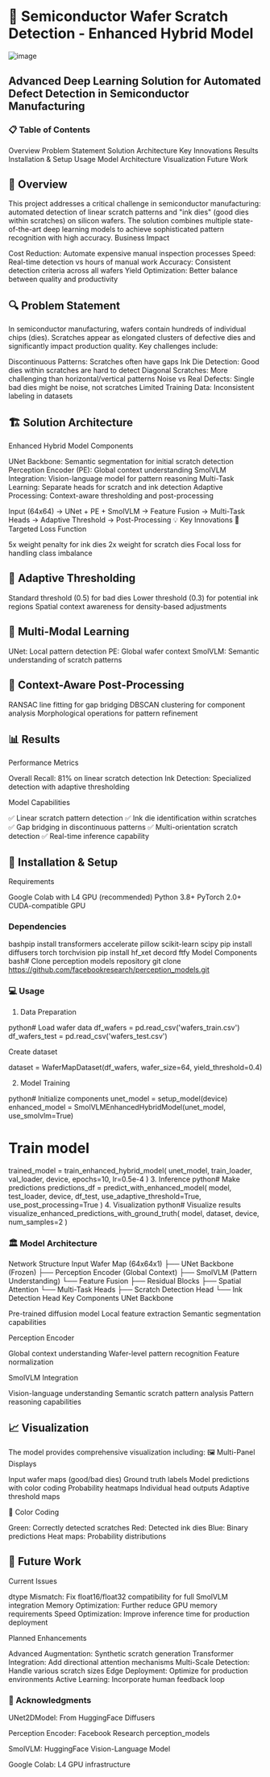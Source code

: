 # 🔬 Semiconductor Wafer Scratch Detection - Enhanced Hybrid Model

![image](https://github.com/user-attachments/assets/0b1609d4-ed45-4bbb-bc1b-d205ce452fec)


## Advanced Deep Learning Solution for Automated Defect Detection in Semiconductor Manufacturing
### 📋 Table of Contents

Overview
Problem Statement
Solution Architecture
Key Innovations
Results
Installation & Setup
Usage
Model Architecture
Visualization
Future Work

## 🎯 Overview
This project addresses a critical challenge in semiconductor manufacturing: automated detection of linear scratch patterns and "ink dies" (good dies within scratches) on silicon wafers. The solution combines multiple state-of-the-art deep learning models to achieve sophisticated pattern recognition with high accuracy.
Business Impact

Cost Reduction: Automate expensive manual inspection processes
Speed: Real-time detection vs hours of manual work
Accuracy: Consistent detection criteria across all wafers
Yield Optimization: Better balance between quality and productivity

## 🔍 Problem Statement
In semiconductor manufacturing, wafers contain hundreds of individual chips (dies). Scratches appear as elongated clusters of defective dies and significantly impact production quality. Key challenges include:

Discontinuous Patterns: Scratches often have gaps
Ink Die Detection: Good dies within scratches are hard to detect
Diagonal Scratches: More challenging than horizontal/vertical patterns
Noise vs Real Defects: Single bad dies might be noise, not scratches
Limited Training Data: Inconsistent labeling in datasets

## 🏗️ Solution Architecture
Enhanced Hybrid Model Components

UNet Backbone: Semantic segmentation for initial scratch detection
Perception Encoder (PE): Global context understanding
SmolVLM Integration: Vision-language model for pattern reasoning
Multi-Task Learning: Separate heads for scratch and ink detection
Adaptive Processing: Context-aware thresholding and post-processing

Input (64x64) → UNet + PE + SmolVLM → Feature Fusion → Multi-Task Heads → Adaptive Threshold → Post-Processing
💡 Key Innovations
🎯 Targeted Loss Function

5x weight penalty for ink dies
2x weight for scratch dies
Focal loss for handling class imbalance

## 🔄 Adaptive Thresholding

Standard threshold (0.5) for bad dies
Lower threshold (0.3) for potential ink regions
Spatial context awareness for density-based adjustments

## 🧠 Multi-Modal Learning

UNet: Local pattern detection
PE: Global wafer context
SmolVLM: Semantic understanding of scratch patterns

## 🔧 Context-Aware Post-Processing

RANSAC line fitting for gap bridging
DBSCAN clustering for component analysis
Morphological operations for pattern refinement

## 📊 Results
Performance Metrics

Overall Recall: 81% on linear scratch detection
Ink Detection: Specialized detection with adaptive thresholding

Model Capabilities

✅ Linear scratch pattern detection
✅ Ink die identification within scratches
✅ Gap bridging in discontinuous patterns
✅ Multi-orientation scratch detection
✅ Real-time inference capability

## 🚀 Installation & Setup
Requirements

Google Colab with L4 GPU (recommended)
Python 3.8+
PyTorch 2.0+
CUDA-compatible GPU

### Dependencies
bashpip install transformers accelerate pillow scikit-learn scipy
pip install diffusers torch torchvision
pip install hf_xet decord ftfy
Model Components
bash# Clone perception models repository
git clone https://github.com/facebookresearch/perception_models.git

### 💻 Usage

1. Data Preparation

python# Load wafer data
df_wafers = pd.read_csv('wafers_train.csv')
df_wafers_test = pd.read_csv('wafers_test.csv')

Create dataset

dataset = WaferMapDataset(df_wafers, wafer_size=64, yield_threshold=0.4)

2. Model Training

python# Initialize components
unet_model = setup_model(device)
enhanced_model = SmolVLMEnhancedHybridModel(unet_model, use_smolvlm=True)

# Train model
trained_model = train_enhanced_hybrid_model(
    unet_model, train_loader, val_loader, device,
    epochs=10, lr=0.5e-4
)
3. Inference
python# Make predictions
predictions_df = predict_with_enhanced_model(
    model, test_loader, device, df_test,
    use_adaptive_threshold=True,
    use_post_processing=True
)
4. Visualization
python# Visualize results
visualize_enhanced_predictions_with_ground_truth(
    model, dataset, device, num_samples=2
)
### 🏛️ Model Architecture
Network Structure
Input Wafer Map (64x64x1)
├── UNet Backbone (Frozen)
├── Perception Encoder (Global Context)
├── SmolVLM (Pattern Understanding)
└── Feature Fusion
    ├── Residual Blocks
    ├── Spatial Attention
    └── Multi-Task Heads
        ├── Scratch Detection Head
        └── Ink Detection Head
Key Components
UNet Backbone

Pre-trained diffusion model
Local feature extraction
Semantic segmentation capabilities

Perception Encoder

Global context understanding
Wafer-level pattern recognition
Feature normalization

SmolVLM Integration

Vision-language understanding
Semantic scratch pattern analysis
Pattern reasoning capabilities

## 📈 Visualization
The model provides comprehensive visualization including:
🖼️ Multi-Panel Displays

Input wafer maps (good/bad dies)
Ground truth labels
Model predictions with color coding
Probability heatmaps
Individual head outputs
Adaptive threshold maps

🎨 Color Coding

Green: Correctly detected scratches
Red: Detected ink dies
Blue: Binary predictions
Heat maps: Probability distributions

## 🔮 Future Work
Current Issues

 dtype Mismatch: Fix float16/float32 compatibility for full SmolVLM integration
 Memory Optimization: Further reduce GPU memory requirements
 Speed Optimization: Improve inference time for production deployment

Planned Enhancements

 Advanced Augmentation: Synthetic scratch generation
 Transformer Integration: Add directional attention mechanisms
 Multi-Scale Detection: Handle various scratch sizes
 Edge Deployment: Optimize for production environments
 Active Learning: Incorporate human feedback loop

### 🙏 Acknowledgments

UNet2DModel: From HuggingFace Diffusers

Perception Encoder: Facebook Research perception_models

SmolVLM: HuggingFace Vision-Language Model

Google Colab: L4 GPU infrastructure


